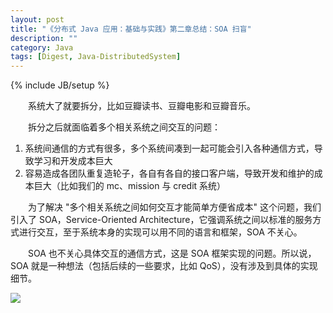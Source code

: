 ```yaml
---
layout: post
title: "《分布式 Java 应用：基础与实践》第二章总结：SOA 扫盲"
description: ""
category: Java
tags: [Digest, Java-DistributedSystem]
---
```

{% include JB/setup %}

　　系统大了就要拆分，比如豆瓣读书、豆瓣电影和豆瓣音乐。  

　　拆分之后就面临着多个相关系统之间交互的问题：

1. 系统间通信的方式有很多，多个系统间凑到一起可能会引入各种通信方式，导致学习和开发成本巨大
2. 容易造成各团队重复造轮子，各自有各自的接口客户端，导致开发和维护的成本巨大（比如我们的 mc、mission 与 credit 系统）

　　为了解决 "多个相关系统之间如何交互才能简单方便省成本" 这个问题，我们引入了 SOA，Service-Oriented Architecture，它强调系统之间以标准的服务方式进行交互，至于系统本身的实现可以用不同的语言和框架，SOA 不关心。

　　SOA 也不关心具体交互的通信方式，这是 SOA 框架实现的问题。所以说，SOA 就是一种想法（包括后续的一些要求，比如 QoS），没有涉及到具体的实现细节。

![](https://7atftq.bn1.livefilestore.com/y2pT13H51hWXMUJGWZJ2Swhb42h4vFgvuBPxe9Hy3qQB7mz1jC-kC9yCzP5vsWqw7PZpytRZxcbqrBMdK8QiznGw1j0n3gVpExXKWMe_cpMxp8/SOA%E6%A6%82%E5%BF%B5.png?psid=1)